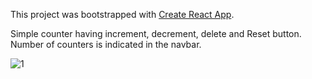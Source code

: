 This project was bootstrapped with [Create React App](https://github.com/facebook/create-react-app).

Simple counter having increment, decrement, delete and Reset button. Number of counters is indicated in the navbar.

![1](https://user-images.githubusercontent.com/15104527/68203460-f2729780-0019-11ea-9883-61f95b969484.png)
